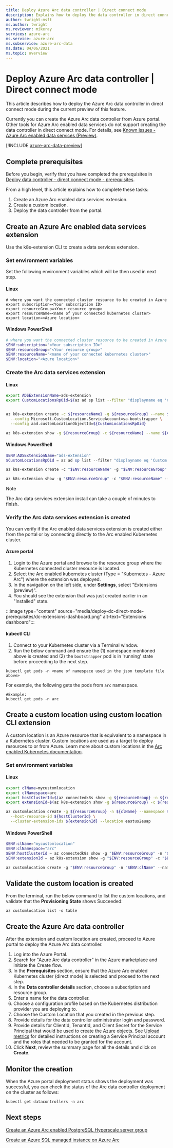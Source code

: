 ```yaml
---
title: Deploy Azure Arc data controller | Direct connect mode
description: Explains how to deploy the data controller in direct connect mode. 
author: twright-msft
ms.author: twright
ms.reviewer: mikeray
services: azure-arc
ms.service: azure-arc
ms.subservice: azure-arc-data
ms.date: 04/06/2021
ms.topic: overview
---
```


#  Deploy Azure Arc data controller | Direct connect mode

This article describes how to deploy the Azure Arc data controller in direct connect mode during the current preview of this feature. 

Currently you can create the Azure Arc data controller from Azure portal. Other tools for Azure Arc enabled data services do not support creating the data controller in direct connect mode. For details, see [Known issues - Azure Arc enabled data services (Preview)](known-issues.md).

[!INCLUDE [azure-arc-data-preview](../../../includes/azure-arc-data-preview.md)]

## Complete prerequisites

Before you begin, verify that you have completed the prerequisites in [Deploy data controller - direct connect mode - prerequisites](deploy-dc-direct-mode-prerequisites.md).

From a high level, this article explains how to complete these tasks:

1. Create an Azure Arc enabled data services extension. 
1. Create a custom location.
1. Deploy the data controller from the portal.

## Create an Azure Arc enabled data services extension

Use the k8s-extension CLI to create a data services extension.

### Set environment variables

Set the following environment variables which will be then used in next step.

#### Linux

``` terminal
# where you want the connected cluster resource to be created in Azure 
export subscription=<Your subscription ID>
export resourceGroup=<Your resource group>
export resourceName=<name of your connected kubernetes cluster>
export location=<Azure location>
```

#### Windows PowerShell
``` PowerShell
# where you want the connected cluster resource to be created in Azure 
$ENV:subscription="<Your subscription ID>"
$ENV:resourceGroup="<Your resource group>"
$ENV:resourceName="<name of your connected kubernetes cluster>"
$ENV:location="<Azure location>"
```

### Create the Arc data services extension

#### Linux
```bash
export ADSExtensionName=ads-extension
export CustomLocationsRpOid=$(az ad sp list --filter "displayname eq 'Custom Locations RP'" --query '[].objectId' -o tsv)


az k8s-extension create -c ${resourceName} -g ${resourceGroup} --name ${ADSExtensionName} --cluster-type connectedClusters --extension-type microsoft.arcdataservices --auto-upgrade false --scope cluster --release-namespace arc \
  --config Microsoft.CustomLocation.ServiceAccount=sa-bootstrapper \
  --config aad.customLocationObjectId=${CustomLocationsRpOid}

az k8s-extension show -g ${resourceGroup} -c ${resourceName} --name ${ADSExtensionName} --cluster-type connectedclusters
```

#### Windows PowerShell
```PowerShell
$ENV:ADSExtensionName="ads-extension"
$CustomLocationsRpOid = az ad sp list --filter "displayname eq 'Custom Locations RP'" --query [].objectId -o tsv

az k8s-extension create -c "$ENV:resourceName" -g "$ENV:resourceGroup" --name "$ENV:ADSExtensionName" --cluster-type connectedClusters --extension-type microsoft.arcdataservices --auto-upgrade false --scope cluster --release-namespace arc --config Microsoft.CustomLocation.ServiceAccount=sa-bootstrapper --config aad.customLocationObjectId="$ENV:CustomLocationsRpOid"

az k8s-extension show -g "$ENV:resourceGroup" -c "$ENV:resourceName" --name "$ENV:ADSExtensionName" --cluster-type connectedclusters
```

> [!NOTE]
> The Arc data services extension install can take a couple of minutes to finish.

### Verify the Arc data services extension is created

You can verify if  the Arc enabled data services extension is created either from the portal or by connecting directly to the Arc enabled Kubernetes cluster. 

#### Azure portal
1. Login to the Azure portal and browse to the resource group where the Kubernetes connected cluster resource is located.
1. Select the Arc enabled kubernetes cluster (Type = "Kubernetes - Azure Arc") where the extension was deployed.
1. In the navigation on the left side, under **Settings**, select "Extensions (preview)".
1. You should see the extension that was just created earlier in an "Installed" state.

:::image type="content" source="media/deploy-dc-direct-mode-prerequisites/dc-extensions-dashboard.png" alt-text="Extensions dashboard":::

#### kubectl CLI

1. Connect to your Kubernetes cluster via a Terminal window.
1. Run the below command and ensure the (1) namespace mentioned above is created and (2) the `bootstrapper` pod is in 'running' state before proceeding to the next step.

``` console
kubectl get pods -n <name of namespace used in the json template file above>
```

For example, the following gets the pods from `arc` namespace.

```console
#Example:
kubectl get pods -n arc
```

## Create a custom location using custom location CLI extension

A custom location is an Azure resource that is equivalent to a namespace in a Kubernetes cluster.  Custom locations are used as a target to deploy resources to or from Azure. Learn more about custom locations in the [Arc enabled Kubernetes documentation](../kubernetes/overview.md).

### Set environment variables

#### Linux

```bash
export clName=mycustomlocation
export clNamespace=arc
export hostClusterId=$(az connectedk8s show -g ${resourceGroup} -n ${resourceName} --query id -o tsv)
export extensionId=$(az k8s-extension show -g ${resourceGroup} -c ${resourceName} --cluster-type connectedClusters --name ${ADSExtensionName} --query id -o tsv)

az customlocation create -g ${resourceGroup} -n ${clName} --namespace ${clNamespace} \
  --host-resource-id ${hostClusterId} \
  --cluster-extension-ids ${extensionId} --location eastus2euap
```

#### Windows PowerShell
```PowerShell
$ENV:clName="mycustomlocation"
$ENV:clNamespace="arc"
$ENV:hostClusterId = az connectedk8s show -g "$ENV:resourceGroup" -n "$ENV:resourceName" --query id -o tsv
$ENV:extensionId = az k8s-extension show -g "$ENV:resourceGroup" -c "$ENV:resourceName" --cluster-type connectedClusters --name "$ENV:ADSExtensionName" --query id -o tsv

az customlocation create -g "$ENV:resourceGroup" -n "$ENV:clName" --namespace "$ENV:clNamespace" --host-resource-id "$ENV:hostClusterId" --cluster-extension-ids "$ENV:extensionId"
```

## Validate  the custom location is created

From the terminal, run the below command to list the custom locations, and validate that the **Provisioning State** shows Succeeded:

```azurecli
az customlocation list -o table
```

## Create the Azure Arc data controller

After the extension and custom location are created, proceed to Azure portal to deploy the Azure Arc data controller.

1. Log into the Azure Portal.
1. Search for "Azure Arc data controller" in the Azure marketplace and initiate the Create flow.
1. In the **Prerequisites** section, ensure that the Azure Arc enabled Kubernetes cluster (direct mode) is selected and proceed to the next step.
1. In the **Data controller details** section, choose a subscription and resource group.
1. Enter a name for the data controller.
1. Choose a configuration profile based on the Kubernetes distribution provider you are deploying to.
1. Choose the Custom Location that you created in the previous step.
1. Provide details for the data controller administrator login and password.
1. Provide details for ClientId, TenantId, and Client Secret for the Service Principal that would be used to create the Azure objects. See [Upload metrics](upload-metrics-and-logs-to-azure-monitor.md) for detailed instructions on creating a Service Principal account and the roles that needed to be granted for the account.
1. Click **Next**, review the summary page for all the details and click on **Create**.

## Monitor the creation

When the Azure portal deployment status shows the deployment was successful, you can check the status of the Arc data controller deployment on the cluster as follows:

```console
kubectl get datacontrollers -n arc
```

## Next steps

[Create an Azure Arc enabled PostgreSQL Hyperscale server group](create-postgresql-hyperscale-server-group.md)

[Create an Azure SQL managed instance on Azure Arc](create-sql-managed-instance.md)